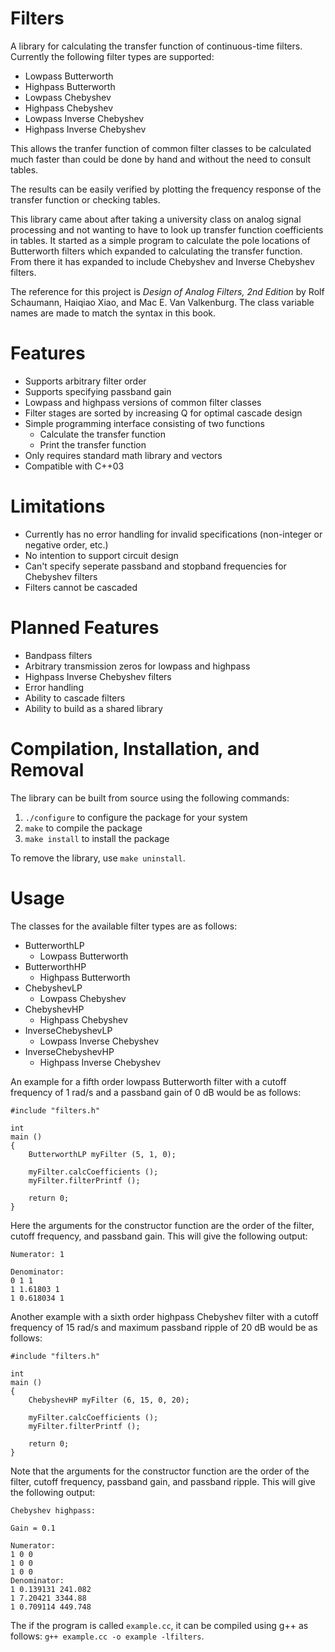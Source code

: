 # Filters
A library for calculating the transfer function of continuous-time filters.
Currently the following filter types are supported:
* Lowpass Butterworth
* Highpass Butterworth
* Lowpass Chebyshev
* Highpass Chebyshev
* Lowpass Inverse Chebyshev
* Highpass Inverse Chebyshev

This allows the tranfer function of common filter classes to be calculated much faster than could be done by hand and without the need to consult tables.

The results can be easily verified by plotting the frequency response of the transfer function or checking tables.

This library came about after taking a university class on analog signal processing and not wanting to have to look up transfer function coefficients in tables.
It started as a simple program to calculate the pole locations of Butterworth filters which expanded to calculating the transfer function. From there it has expanded
to include Chebyshev and Inverse Chebyshev filters.

The reference for this project is *Design of Analog Filters, 2nd Edition* by Rolf Schaumann, Haiqiao Xiao, and Mac E. Van Valkenburg. The class variable names are made to match the syntax
in this book.

# Features
* Supports arbitrary filter order
* Supports specifying passband gain
* Lowpass and highpass versions of common filter classes
* Filter stages are sorted by increasing Q for optimal cascade design
* Simple programming interface consisting of two functions
	* Calculate the transfer function
	* Print the transfer function
* Only requires standard math library and vectors
* Compatible with C++03

# Limitations
* Currently has no error handling for invalid specifications (non-integer or negative order, etc.)
* No intention to support circuit design
* Can't specify seperate passband and stopband frequencies for Chebyshev filters
* Filters cannot be cascaded

# Planned Features
* Bandpass filters
* Arbitrary transmission zeros for lowpass and highpass
* Highpass Inverse Chebyshev filters
* Error handling
* Ability to cascade filters
* Ability to build as a shared library

# Compilation, Installation, and Removal
The library can be built from source using the following commands:
1. `./configure` to configure the package for your system
2. `make` to compile the package
3. `make install` to install the package

To remove the library, use `make uninstall`.

# Usage
The classes for the available filter types are as follows:
* ButterworthLP
	* Lowpass Butterworth
* ButterworthHP
	* Highpass Butterworth
* ChebyshevLP
	* Lowpass Chebyshev
* ChebyshevHP
	* Highpass Chebyshev
* InverseChebyshevLP
	* Lowpass Inverse Chebyshev
* InverseChebyshevHP
	* Highpass Inverse Chebyshev

An example for a fifth order lowpass Butterworth filter with a cutoff frequency of 1 rad/s and a passband gain of 0 dB would be as follows:

```
#include "filters.h"

int
main ()
{
	ButterworthLP myFilter (5, 1, 0);

	myFilter.calcCoefficients ();
	myFilter.filterPrintf ();

	return 0;
}
```

Here the arguments for the constructor function are the order of the filter, cutoff frequency, and passband gain. This will give the following output:
```
Numerator: 1

Denominator:
0 1 1
1 1.61803 1
1 0.618034 1
```

Another example with a sixth order highpass Chebyshev filter with a cutoff frequency of 15 rad/s and maximum passband ripple of 20 dB would be as follows:

```
#include "filters.h"

int
main ()
{
	ChebyshevHP myFilter (6, 15, 0, 20);

	myFilter.calcCoefficients ();
	myFilter.filterPrintf ();

	return 0;
}
```

Note that the arguments for the constructor function are the order of the filter, cutoff frequency, passband gain, and passband ripple. This will give the following output:

```
Chebyshev highpass:

Gain = 0.1

Numerator:
1 0 0 
1 0 0 
1 0 0 
Denominator:
1 0.139131 241.082 
1 7.20421 3344.88 
1 0.709114 449.748
```

The if the program is called `example.cc`, it can be compiled using g++ as follows:  `g++ example.cc -o example -lfilters`.
